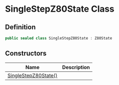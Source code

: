 # SingleStepZ80State Class
## Definition

```c#
public sealed class SingleStepZ80State : Z80State
```

## Constructors

| Name | Description |
| ---- | ----------- |
| [SingleStepZ80State()](MrKWatkins.EmulatorTestSuites.Z80.Instruction.SingleStep.SingleStepZ80State.-ctor.md) |  |

